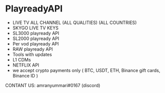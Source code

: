 # PlayreadyAPI
- LIVE TV ALL CHANNEL (ALL QUALITIES) (ALL COUNTRIES)
- SKYGO LIVE TV KEYS
- SL3000 playready API
- SL2000 playready API
- Per vod playready API
- RAW playready API
- Tools with updates
- L1 CDMs
- NETFLIX API
- we accept crypto payments only ( BTC, USDT, ETH, Binance gift cards, Binance ID )

CONTANT US: amranyummari#0167 (discord)
